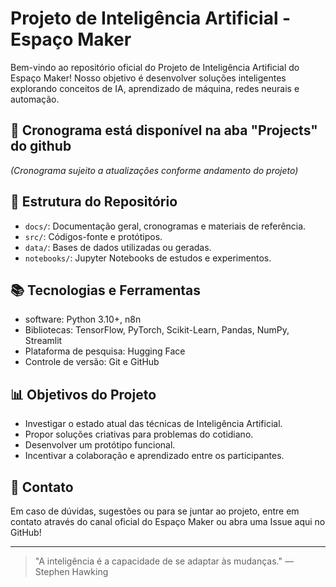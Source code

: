 # Projeto de Inteligência Artificial - Espaço Maker

Bem-vindo ao repositório oficial do Projeto de Inteligência Artificial do Espaço Maker! 
Nosso objetivo é desenvolver soluções inteligentes explorando conceitos de IA, aprendizado de máquina, redes neurais e automação.

## 📅 Cronograma está disponível na aba "Projects" do github 

*(Cronograma sujeito a atualizações conforme andamento do projeto)*

## 📜 Estrutura do Repositório
- `docs/`: Documentação geral, cronogramas e materiais de referência.
- `src/`: Códigos-fonte e protótipos.
- `data/`: Bases de dados utilizadas ou geradas.
- `notebooks/`: Jupyter Notebooks de estudos e experimentos.

## 📚 Tecnologias e Ferramentas
- software: Python 3.10+, n8n
- Bibliotecas: TensorFlow, PyTorch, Scikit-Learn, Pandas, NumPy, Streamlit
- Plataforma de pesquisa: Hugging Face
- Controle de versão: Git e GitHub

## 📊 Objetivos do Projeto
- Investigar o estado atual das técnicas de Inteligência Artificial.
- Propor soluções criativas para problemas do cotidiano.
- Desenvolver um protótipo funcional.
- Incentivar a colaboração e aprendizado entre os participantes.

## 🚀 Contato
Em caso de dúvidas, sugestões ou para se juntar ao projeto, entre em contato através do canal oficial do Espaço Maker ou abra uma Issue aqui no GitHub!

---

> "A inteligência é a capacidade de se adaptar às mudanças." — Stephen Hawking
